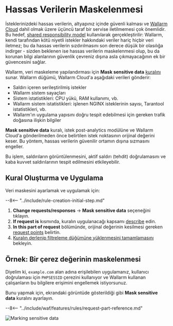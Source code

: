 [img-masking]:              ../../images/user-guides/rules/sensitive-data-rule.png
[rule-creation-options]:    ../../user-guides/events/check-attack.md#attack-analysis_1
[request-processing]:       ../../user-guides/rules/request-processing.md
[api-discovery-enable-link]:        ../../api-discovery/setup.md#enable

# Hassas Verilerin Maskelenmesi

İsteklerinizdeki hassas verilerin, altyapınız içinde güvenli kalması ve [Wallarm Cloud](../../about-wallarm/overview.md#how-wallarm-works) dahil olmak üzere üçüncü taraf bir servise iletilmemesi çok önemlidir. Bu hedef, [shared responsibility model](../../about-wallarm/shared-responsibility.md) kullanılarak gerçekleştirilir: Wallarm, kendi tarafından kötü niyetli istekler hakkındaki veriler hariç hiçbir veri iletmez; bu da hassas verilerin sızdırılmasını son derece düşük bir olasılığa indirger - sizden beklenen ise hassas verilerin maskelenmesi olup, bu da korunan bilgi alanlarının güvenlik çevreniz dışına asla çıkmayacağının ek bir güvencesini sağlar.

Wallarm, veri maskeleme yapılandırması için **Mask sensitive data** [kuralını](../rules/rules.md) sunar. Wallarm düğümü, Wallarm Cloud'a aşağıdaki verileri gönderir:

* Saldırı içeren serileştirilmiş istekler
* Wallarm sistem sayaçları
* Sistem istatistikleri: CPU yükü, RAM kullanımı, vb.
* Wallarm sistem istatistikleri: işlenen NGINX isteklerinin sayısı, Tarantool istatistikleri, vb.
* Wallarm'ın uygulama yapısını doğru tespit edebilmesi için gereken trafik doğasına ilişkin bilgiler

**Mask sensitive data** kuralı, istek post-analytics modülüne ve Wallarm Cloud'a gönderilmeden önce belirtilen istek noktasının orijinal değerini keser. Bu yöntem, hassas verilerin güvenilir ortamın dışına sızmasını engeller.

Bu işlem, saldırıların görüntülenmesini, aktif saldırı (tehdit) doğrulamasını ve kaba kuvvet saldırılarının tespit edilmesini etkileyebilir.

## Kural Oluşturma ve Uygulama

Veri maskesini ayarlamak ve uygulamak için:

--8<-- "../include/rule-creation-initial-step.md"
1. **Change requests/responses** → **Mask sensitive data** seçeneğini tıklayın.
1. **If request is** kısmında, kuralın uygulanacağı kapsamı [describe](rules.md#configuring) edin.
1. **In this part of request** bölümünde, orijinal değerinin kesilmesi gereken [request points](request-processing.md) belirtin.
1. [Kuralın derlenip filtreleme düğümüne yüklenmesini tamamlamasını](rules.md#ruleset-lifecycle) bekleyin.

## Örnek: Bir çerez değerinin maskelenmesi

Diyelim ki, `example.com` alan adına erişilebilen uygulamanız, kullanıcı doğrulaması için `PHPSESSID` çerezini kullanıyor ve Wallarm kullanan çalışanların bu bilgilere erişimini engellemek istiyorsunuz.

Bunu yapmak için, ekrandaki görüntüde gösterildiği gibi **Mask sensitive data** kuralını ayarlayın.

--8<-- "../include/waf/features/rules/request-part-reference.md"

![Marking sensitive data][img-masking]